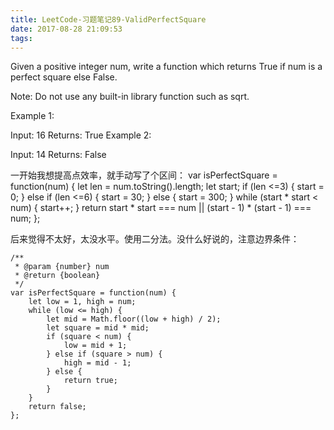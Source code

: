 ```yaml
---
title: LeetCode-习题笔记89-ValidPerfectSquare
date: 2017-08-28 21:09:53
tags:
---
```



Given a positive integer num, write a function which returns True if num is a perfect square else False.

Note: Do not use any built-in library function such as sqrt.

Example 1:

Input: 16
Returns: True
Example 2:

Input: 14
Returns: False


一开始我想提高点效率，就手动写了个区间：
	var isPerfectSquare = function(num) {
	    let len = num.toString().length;
	    let start;
	    if (len <=3) {
	        start = 0;
	    } else if (len <=6) {
	        start = 30;
	    } else {
	        start = 300;
	    }
	    while (start * start < num) {
	        start++;
	    }
	    return start * start === num || (start - 1) * (start - 1) === num;
	};

后来觉得不太好，太没水平。使用二分法。没什么好说的，注意边界条件：

	/**
	 * @param {number} num
	 * @return {boolean}
	 */
	var isPerfectSquare = function(num) {
	    let low = 1, high = num;
	    while (low <= high) {
	        let mid = Math.floor((low + high) / 2);
	        let square = mid * mid;
	        if (square < num) {
	            low = mid + 1;
	        } else if (square > num) {
	            high = mid - 1;
	        } else {
	            return true;
	        }
	    }
	    return false;
	};